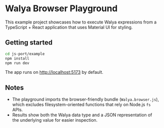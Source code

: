 # Walya Browser Playground

This example project showcases how to execute Walya expressions from a TypeScript + React application that uses Material UI for styling.

## Getting started

```bash
cd js-port/example
npm install
npm run dev
```

The app runs on [http://localhost:5173](http://localhost:5173) by default.

## Notes

- The playground imports the browser-friendly bundle (`Walya.browser.js`), which excludes filesystem-oriented functions that rely on Node.js `fs` APIs.
- Results show both the Walya data type and a JSON representation of the underlying value for easier inspection.
